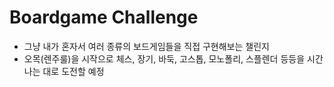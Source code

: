 # Boardgame Challenge
* 그냥 내가 혼자서 여러 종류의 보드게임들을 직접 구현해보는 챌린지
* 오목(렌주룰)을 시작으로 체스, 장기, 바둑, 고스톱, 모노폴리, 스플렌더 등등을 시간나는 대로 도전할 예정
